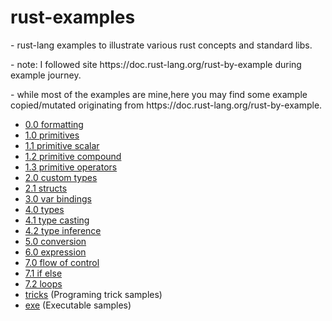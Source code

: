 # rust-examples

<p>- rust-lang examples to illustrate various rust concepts and standard libs.</p>
<p>- note: I followed site https://doc.rust-lang.org/rust-by-example during example journey.</p>
<p>- while most of the examples are mine,here you may find some example copied/mutated originating from https://doc.rust-lang.org/rust-by-example. </p>

- [0.0 formatting](/src/fmt)
- [1.0 primitives](/src/primitives)
- [1.1 primitive scalar](/src/primitives/scalar)
- [1.2 primitive compound](/src/primitives/compound)
- [1.3 primitive operators](/src/primitives/ops)
- [2.0 custom types](/src/custom_types)
- [2.1 structs](/src/structs)
- [3.0 var bindings](/src/var_bindings)
- [4.0 types](/src/types)
- [4.1 type casting](/src/types/casting)
- [4.2 type inference](/src/types/inference)
- [5.0 conversion](/src/conversion)
- [6.0 expression](/src/expression)
- [7.0 flow of control](/src/flow_control)
- [7.1 if else](/src/if_else)
- [7.2 loops](/src/loops)
- [tricks](/src/tricks) (Programing trick samples)
- [exe](/src/exe) (Executable samples)
